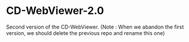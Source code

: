 # CD-WebViewer-2.0
Second version of the CD-WebViewer. (Note : When we abandon the first version, we should delete the previous repo and rename this one)
